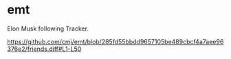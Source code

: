 # emt
Elon Musk following Tracker.

https://github.com/cmj/emt/blob/285fd55bbdd9657105be489cbcf4a7aee96376e2/friends.diff#L1-L50
